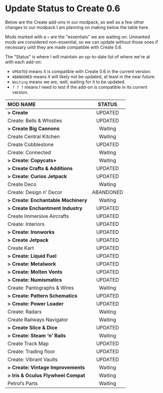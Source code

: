# Update Status to Create 0.6
Below are the Create add-ons in our modpack, as well as a few other changes to our modpack I am planning on making below the table here.

Mods marked with a `>` are the "essentials" we are waiting on.  Unmarked mods are considered non-essential, so we can update without those ones if necessary until they are made compatible with Create 0.6.

The "Status" is where I will maintain an up-to-date list of where we're at with each add-on:
- `UPDATED` means it is compatible with Create 0.6 in the current version.
- `ABANDONED` means it will likely not be updated, at least in the near future.
- `Waiting` means we are, well, waiting for it to be updated.
- `? ? ?` means I need to test if the add-on is compatible in its current version.

| MOD NAME                            |   STATUS    |
| :---------------------------------- | :---------: |
| **> Create**                        |   UPDATED   |
| Create: Bells & Whistles            |   UPDATED   |
| **> Create Big Cannons**            |   Waiting   |
| Create Central Kitchen              |   Waiting   |
| Create Cobblestone                  |   UPDATED   |
| Create: Connected                   |   Waiting   |
| **> Create: Copycats+**             |   Waiting   |
| **> Create Crafts & Additions**     |   UPDATED   |
| **> Create: Curios Jetpack**        |   UPDATED   |
| Create Deco                         |   Waiting   |
| Create: Design n’ Decor             |  ABANDONED  |
| **> Create: Enchantable Machinery** |   Waiting   |
| **> Create Enchantment Industry**   |   UPDATED   |
| Create Immersive Aircrafts          |   UPDATED   |
| Create: Interiors                   |   UPDATED   |
| **> Create: Ironworks**             |   UPDATED   |
| **> Create Jetpack**                |   UPDATED   |
| Create Kart                         |   UPDATED   |
| **> Create: Liquid Fuel**           |   UPDATED   |
| **> Create: Metalwork**             |   UPDATED   |
| **> Create: Molten Vents**          |   UPDATED   |
| **> Create: Numismatics**           |   UPDATED   |
| Create: Pantographs & Wires         |   Waiting   |
| **> Create: Pattern Schematics**    |   UPDATED   |
| **> Create: Power Loader**          |   UPDATED   |
| Create: Radars                      |   Waiting   |
| Create Railways Navigator           |   Waiting   |
| **> Create Slice & Dice**           |   UPDATED   |
| **> Create: Steam ‘n’ Rails**       |   Waiting   |
| Create Track Map                    |   UPDATED   |
| Create: Trading floor               |   UPDATED   |
| Create: Vibrant Vaults              |   UPDATED   |
| **> Create: Vintage Improvements**  |   Waiting   |
| **> Iris & Oculus Flywheel Compat** |   Waiting   |
| Petrol’s Parts                      |   Waiting   |
